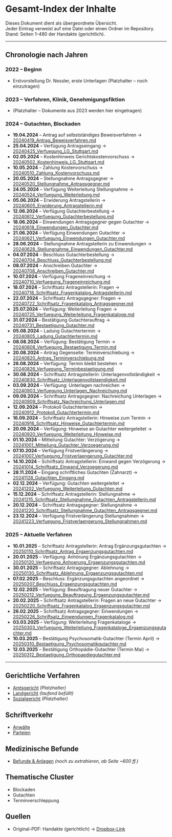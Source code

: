 # Gesamt-Index der Inhalte

Dieses Dokument dient als übergeordnete Übersicht.  
Jeder Eintrag verweist auf eine Datei oder einen Ordner im Repository.  
Stand: Seiten 1–480 der Handakte (gerichtlich).

---

## Chronologie nach Jahren

### 2022 – Beginn
- Erstvorstellung Dr. Nessler, erste Unterlagen (Platzhalter – noch einzutragen)

### 2023 – Verfahren, Klinik, Genehmigungsfiktion
- (Platzhalter – Dokumente aus 2023 werden hier eingetragen)

### 2024 – Gutachten, Blockaden
- **19.04.2024** – Antrag auf selbstständiges Beweisverfahren → [20240419_Antrag_Beweisverfahren.md](gericht/landgericht/20240419_Antrag_Beweisverfahren.md)
- **25.04.2024** – Verfügung Antragseingang → [20240425_Verfuegung_LG_Stuttgart.md](gericht/landgericht/20240425_Verfuegung_LG_Stuttgart.md)
- **02.05.2024** – Kostenhinweis Gerichtskostenvorschuss → [20240502_Kostenhinweis_LG_Stuttgart.md](gericht/landgericht/20240502_Kostenhinweis_LG_Stuttgart.md)
- **10.05.2024** – Zahlung Kostenvorschuss → [20240510_Zahlung_Kostenvorschuss.md](gericht/landgericht/20240510_Zahlung_Kostenvorschuss.md)
- **20.05.2024** – Stellungnahme Antragsgegner → [20240520_Stellungnahme_Antragsgegner.md](gericht/landgericht/20240520_Stellungnahme_Antragsgegner.md)
- **24.05.2024** – Verfügung Weiterleitung Stellungnahme → [20240524_Verfuegung_Weiterleitung.md](gericht/landgericht/20240524_Verfuegung_Weiterleitung.md)
- **05.06.2024** – Erwiderung Antragstellerin → [20240605_Erwiderung_Antragstellerin.md](gericht/landgericht/20240605_Erwiderung_Antragstellerin.md)
- **12.06.2024** – Verfügung Gutachterbestellung → [20240612_Verfuegung_Gutachterbestellung.md](gericht/landgericht/20240612_Verfuegung_Gutachterbestellung.md)
- **18.06.2024** – Einwendungen Antragsgegner gegen Gutachter → [20240618_Einwendungen_Gutachter.md](gericht/landgericht/20240618_Einwendungen_Gutachter.md)
- **21.06.2024** – Verfügung Einwendungen Gutachter → [20240621_Verfuegung_Einwendungen_Gutachter.md](gericht/landgericht/20240621_Verfuegung_Einwendungen_Gutachter.md)
- **28.06.2024** – Stellungnahme Antragstellerin zu Einwendungen → [20240628_Stellungnahme_Einwendungen_Gutachter.md](gericht/landgericht/20240628_Stellungnahme_Einwendungen_Gutachter.md)
- **04.07.2024** – Beschluss Gutachterbestellung → [20240704_Beschluss_Gutachterbestellung.md](gericht/landgericht/20240704_Beschluss_Gutachterbestellung.md)
- **08.07.2024** – Anschreiben Gutachter → [20240708_Anschreiben_Gutachter.md](gericht/landgericht/20240708_Anschreiben_Gutachter.md)
- **10.07.2024** – Verfügung Frageneinreichung → [20240710_Verfuegung_Frageneinreichung.md](gericht/landgericht/20240710_Verfuegung_Frageneinreichung.md)
- **18.07.2024** – Schriftsatz Antragstellerin: Fragen → [20240718_Schriftsatz_Fragenkatalog_Antragstellerin.md](gericht/landgericht/20240718_Schriftsatz_Fragenkatalog_Antragstellerin.md)
- **22.07.2024** – Schriftsatz Antragsgegner: Fragen → [20240722_Schriftsatz_Fragenkatalog_Antragsgegner.md](gericht/landgericht/20240722_Schriftsatz_Fragenkatalog_Antragsgegner.md)
- **25.07.2024** – Verfügung: Weiterleitung Fragen → [20240725_Verfuegung_Weiterleitung_Fragenkataloge.md](gericht/landgericht/20240725_Verfuegung_Weiterleitung_Fragenkataloge.md)
- **31.07.2024** – Bestätigung Gutachterauftrag → [20240731_Bestaetigung_Gutachter.md](gericht/landgericht/20240731_Bestaetigung_Gutachter.md)
- **05.08.2024** – Ladung Gutachtertermin → [20240805_Ladung_Gutachtertermin.md](gericht/landgericht/20240805_Ladung_Gutachtertermin.md)
- **08.08.2024** – Verfügung: Bestätigung Termin → [20240808_Verfuegung_Bestaetigung_Termin.md](gericht/landgericht/20240808_Verfuegung_Bestaetigung_Termin.md)
- **20.08.2024** – Antrag Gegenseite: Terminverschiebung → [20240820_Antrag_Terminverschiebung.md](gericht/landgericht/20240820_Antrag_Terminverschiebung.md)
- **26.08.2024** – Verfügung: Termin bleibt bestehen → [20240826_Verfuegung_Terminbestaetigung.md](gericht/landgericht/20240826_Verfuegung_Terminbestaetigung.md)
- **30.08.2024** – Schriftsatz Antragstellerin: Unterlagenvollständigkeit → [20240830_Schriftsatz_Unterlagenvollstaendigkeit.md](gericht/landgericht/20240830_Schriftsatz_Unterlagenvollstaendigkeit.md)
- **03.09.2024** – Verfügung: Unterlagen nachreichen → [20240903_Verfuegung_Unterlagen_Nachreichung.md](gericht/landgericht/20240903_Verfuegung_Unterlagen_Nachreichung.md)
- **09.09.2024** – Schriftsatz Antragsgegner: Nachreichung Unterlagen → [20240909_Schriftsatz_Nachreichung_Unterlagen.md](gericht/landgericht/20240909_Schriftsatz_Nachreichung_Unterlagen.md)
- **12.09.2024** – Protokoll Gutachtertermin → [20240912_Protokoll_Gutachtertermin.md](gericht/landgericht/20240912_Protokoll_Gutachtertermin.md)
- **16.09.2024** – Schriftsatz Antragstellerin: Hinweise zum Termin → [20240916_Schriftsatz_Hinweise_Gutachtertermin.md](gericht/landgericht/20240916_Schriftsatz_Hinweise_Gutachtertermin.md)
- **20.09.2024** – Verfügung: Hinweise an Gutachter weitergeleitet → [20240920_Verfuegung_Weiterleitung_Hinweise.md](gericht/landgericht/20240920_Verfuegung_Weiterleitung_Hinweise.md)
- **01.10.2024** – Mitteilung Gutachter: Verzögerung → [20241001_Mitteilung_Gutachter_Verzoegerung.md](gericht/landgericht/20241001_Mitteilung_Gutachter_Verzoegerung.md)
- **07.10.2024** – Verfügung Fristverlängerung → [20241007_Verfuegung_Fristverlaengerung_Gutachter.md](gericht/landgericht/20241007_Verfuegung_Fristverlaengerung_Gutachter.md)
- **14.10.2024** – Schriftsatz Antragstellerin: Einwand gegen Verzögerung → [20241014_Schriftsatz_Einwand_Verzoegerung.md](gericht/landgericht/20241014_Schriftsatz_Einwand_Verzoegerung.md)
- **28.11.2024** – Eingang schriftliches Gutachten (Zahnarzt) → [20241128_Gutachten_Eingang.md](gericht/landgericht/20241128_Gutachten_Eingang.md)
- **02.12.2024** – Verfügung: Gutachten weitergeleitet → [20241202_Verfuegung_Weiterleitung_Gutachten.md](gericht/landgericht/20241202_Verfuegung_Weiterleitung_Gutachten.md)
- **15.12.2024** – Schriftsatz Antragstellerin: Stellungnahme → [20241215_Schriftsatz_Stellungnahme_Gutachten_Antragstellerin.md](gericht/landgericht/20241215_Schriftsatz_Stellungnahme_Gutachten_Antragstellerin.md)
- **20.12.2024** – Schriftsatz Antragsgegner: Stellungnahme → [20241220_Schriftsatz_Stellungnahme_Gutachten_Antragsgegner.md](gericht/landgericht/20241220_Schriftsatz_Stellungnahme_Gutachten_Antragsgegner.md)
- **23.12.2024** – Verfügung Fristverlängerung Stellungnahmen → [20241223_Verfuegung_Fristverlaengerung_Stellungnahmen.md](gericht/landgericht/20241223_Verfuegung_Fristverlaengerung_Stellungnahmen.md)

### 2025 – Aktuelle Verfahren
- **10.01.2025** – Schriftsatz Antragstellerin: Antrag Ergänzungsgutachten → [20250110_Schriftsatz_Antrag_Ergaenzungsgutachten.md](gericht/landgericht/20250110_Schriftsatz_Antrag_Ergaenzungsgutachten.md)
- **20.01.2025** – Verfügung: Anhörung Ergänzungsgutachten → [20250120_Verfuegung_Anhoerung_Ergaenzungsgutachten.md](gericht/landgericht/20250120_Verfuegung_Anhoerung_Ergaenzungsgutachten.md)
- **30.01.2025** – Schriftsatz Antragsgegner: Ablehnung → [20250130_Schriftsatz_Ablehnung_Ergaenzungsgutachten.md](gericht/landgericht/20250130_Schriftsatz_Ablehnung_Ergaenzungsgutachten.md)
- **07.02.2025** – Beschluss: Ergänzungsgutachten angeordnet → [20250207_Beschluss_Ergaenzungsgutachten.md](gericht/landgericht/20250207_Beschluss_Ergaenzungsgutachten.md)
- **12.02.2025** – Verfügung: Beauftragung neuer Gutachter → [20250212_Verfuegung_Beauftragung_Ergaenzungsgutachter.md](gericht/landgericht/20250212_Verfuegung_Beauftragung_Ergaenzungsgutachter.md)
- **20.02.2025** – Schriftsatz Antragstellerin: Fragen an neue Gutachter → [20250220_Schriftsatz_Fragenkatalog_Ergaenzungsgutachter.md](gericht/landgericht/20250220_Schriftsatz_Fragenkatalog_Ergaenzungsgutachter.md)
- **26.02.2025** – Schriftsatz Antragsgegner: Einwendungen → [20250226_Schriftsatz_Einwendungen_Fragenkatalog.md](gericht/landgericht/20250226_Schriftsatz_Einwendungen_Fragenkatalog.md)
- **03.03.2025** – Verfügung: Weiterleitung Fragenkataloge → [20250303_Verfuegung_Weiterleitung_Fragenkataloge_Ergaenzungsgutachter.md](gericht/landgericht/20250303_Verfuegung_Weiterleitung_Fragenkataloge_Ergaenzungsgutachter.md)
- **10.03.2025** – Bestätigung Psychosomatik-Gutachter (Termin April) → [20250310_Bestaetigung_Psychosomatikgutachter.md](gericht/landgericht/20250310_Bestaetigung_Psychosomatikgutachter.md)
- **12.03.2025** – Bestätigung Orthopädie-Gutachter (Termin Mai) → [20250312_Bestaetigung_Orthopaediegutachter.md](gericht/landgericht/20250312_Bestaetigung_Orthopaediegutachter.md)

---

## Gerichtliche Verfahren
- [Amtsgericht](gericht/amtsgericht/) *(Platzhalter)*  
- [Landgericht](gericht/landgericht/) *(laufend befüllt)*  
- [Sozialgericht](gericht/sozialgericht/) *(Platzhalter)*  

## Schriftverkehr
- [Anwälte](anwalt/)  
- [Parteien](schriftverkehr/)  

## Medizinische Befunde
- [Befunde & Anlagen](medizin/) *(noch zu extrahieren, ab Seite ~600 ff.)*  

## Thematische Cluster
- Blockaden  
- Gutachten  
- Terminverschleppung  

## Quellen
- Original-PDF: Handakte (gerichtlich) → [Dropbox-Link](https://www.dropbox.com/scl/fi/obaal6mb9o7g0utrnatl8/20250801_Handakte-nur-gerichtlich.pdf?dl=0)
